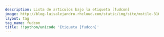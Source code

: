 ```yaml
---
description: Lista de artículos bajo la etiqueta [fudcon]
image: http://blog-luisalejandro.rhcloud.com/static/img/site/mstile-310x310.png
layout: tag
tag_name: fudcon
title: !!python/unicode 'Etiqueta [fudcon]'
---
```

